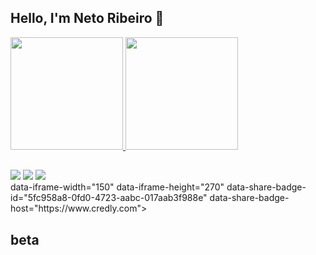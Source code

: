 ## Hello, I'm Neto Ribeiro 👋 
 <div>
  <a href="https://github.com/netoribeiro">
  <img height="180em" src="https://github-readme-stats.vercel.app/api?username=netoribeiro&show_icons=true&theme=dracula&include_all_commits=true&count_private=true"/>
  <img height="180em" src="https://github-readme-stats.vercel.app/api/top-langs/?username=netoribeiro&layout=compact&langs_count=7&theme=dracula"/>
</div>
 
  ##
 
<div> 
  <a href="https://instagram.com/netoribeiro_" target="_blank"><img src="https://img.shields.io/badge/-Instagram-%23E4405F?style=for-the-badge&logo=instagram&logoColor=white" target="_blank"></a>
  <a href="https://www.linkedin.com/in/netoribeiro" target="_blank"><img src="https://img.shields.io/badge/-LinkedIn-%230077B5?style=for-the-badge&logo=linkedin&logoColor=white" target="_blank"></a> 
 <a href="https://www.credly.com/badges/5fc958a8-0fd0-4723-aabc-017aab3f988e/public_url"><img src="https://www.credly.com"
target="//cdn.credly.com/assets/utilities/embed.js"></a>
  
</div>
 <div>
  data-iframe-width="150" data-iframe-height="270" data-share-badge-id="5fc958a8-0fd0-4723-aabc-017aab3f988e" data-share-badge-host="https://www.credly.com">
 </div>
 <script type="text/javascript" async src="//cdn.credly.com/assets/utilities/embed.js">
 </script>

 ## beta
